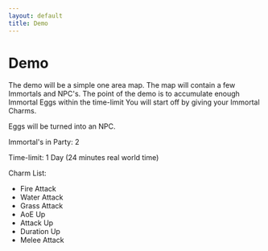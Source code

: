 ```yaml
---
layout: default
title: Demo
---
```


# Demo

The demo will be a simple one area map. 
The map will contain a few Immortals and NPC's.
The point of the demo is to accumulate enough Immortal Eggs within the time-limit
You will start off by giving your Immortal Charms.

Eggs will be turned into an NPC.

Immortal's in Party: 2

Time-limit: 1 Day (24 minutes real world time)

Charm List:

-  Fire Attack
-  Water Attack
-  Grass Attack
-  AoE Up
-  Attack Up
-  Duration Up
-  Melee Attack